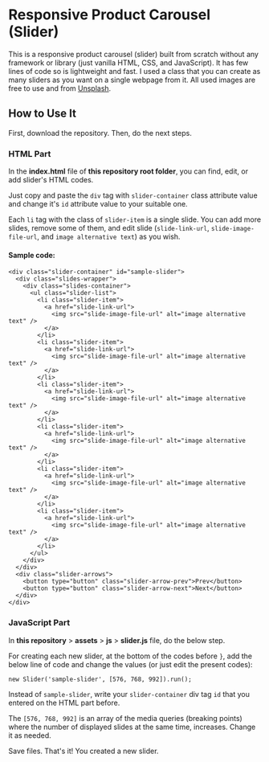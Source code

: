 # Responsive Product Carousel (Slider)

This is a responsive product carousel (slider) built from scratch without any framework or library (just vanilla HTML, CSS, and JavaScript). It has few lines of code so is lightweight and fast. I used a class that you can create as many sliders as you want on a single webpage from it. All used images are free to use and from [Unsplash](https://unsplash.com/).

## How to Use It

First, download the repository. Then, do the next steps.

### HTML Part

In the **index.html** file of **this repository root folder**, you can find, edit, or add slider's HTML codes.

Just copy and paste the `div` tag with `slider-container` class attribute value and change it's `id` attribute value to your suitable one.

Each `li` tag with the class of `slider-item` is a single slide. You can add more slides, remove some of them, and edit slide (`slide-link-url`, `slide-image-file-url`, and `image alternative text`) as you wish.

#### Sample code:

```
<div class="slider-container" id="sample-slider">
  <div class="slides-wrapper">
    <div class="slides-container">
      <ul class="slider-list">
        <li class="slider-item">
          <a href="slide-link-url">
            <img src="slide-image-file-url" alt="image alternative text" />
          </a>
        </li>
        <li class="slider-item">
          <a href="slide-link-url">
            <img src="slide-image-file-url" alt="image alternative text" />
          </a>
        </li>
        <li class="slider-item">
          <a href="slide-link-url">
            <img src="slide-image-file-url" alt="image alternative text" />
          </a>
        </li>
        <li class="slider-item">
          <a href="slide-link-url">
            <img src="slide-image-file-url" alt="image alternative text" />
          </a>
        </li>
        <li class="slider-item">
          <a href="slide-link-url">
            <img src="slide-image-file-url" alt="image alternative text" />
          </a>
        </li>
        <li class="slider-item">
          <a href="slide-link-url">
            <img src="slide-image-file-url" alt="image alternative text" />
          </a>
        </li>
      </ul>
    </div>
  </div>
  <div class="slider-arrows">
    <button type="button" class="slider-arrow-prev">Prev</button>
    <button type="button" class="slider-arrow-next">Next</button>
  </div>
</div>
```

### JavaScript Part

In **this repository** > **assets** > **js** > **slider.js** file, do the below step.

For creating each new slider, at the bottom of the codes before `}`, add the below line of code and change the values (or just edit the present codes):

```
new Slider('sample-slider', [576, 768, 992]).run();
```

Instead of `sample-slider`, write your `slider-container` div tag `id` that you entered on the HTML part before.

The `[576, 768, 992]` is an array of the media queries (breaking points) where the number of displayed slides at the same time, increases. Change it as needed.

Save files. That's it! You created a new slider.
